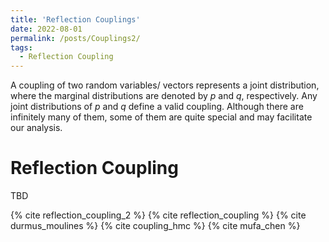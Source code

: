 ```yaml
---
title: 'Reflection Couplings'
date: 2022-08-01 
permalink: /posts/Couplings2/
tags:
  - Reflection Coupling
---
```



A coupling of two random variables/ vectors represents a joint distribution, where the marginal distributions are denoted by $p$ and $q$, respectively. Any joint distributions of $p$ and $q$ define a valid coupling. Although there are infinitely many of them, some of them are quite special and may facilitate our analysis. 


# Reflection Coupling

TBD

{% cite reflection_coupling_2 %}
{% cite reflection_coupling %}
{% cite durmus_moulines %}
{% cite coupling_hmc %}
{% cite mufa_chen %}

